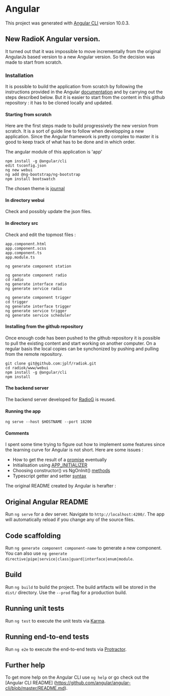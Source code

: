 # Angular

This project was generated with
[Angular CLI](https://github.com/angular/angular-cli) version 10.0.3.

## New RadioK Angular version.

It turned out that it was impossible to move incrementally from the original AngularJs based version to a new Angular version. So the decision was made to start from scratch.

### Installation

It is possible to build the application from scratch by following the instructions provided in the Angular [documentation](https://angular.io/guide/setup-local) and by carrying out the steps described below.
But it is easier to start from the content in this github repository : it has to be cloned locally and updated.

#### Starting from scratch

Here are the first steps made to build progressively the new version from scratch. It is a sort of guide line to follow when developping a new application. Since the Angular framework is pretty complex to master it is good to keep track of what has to be done and in which order.

The angular module of this application is 'app'
```
npm install -g @angular/cli
edit tsconfig.json
ng new webui
ng add @ng-bootstrap/ng-bootstrap
npm install bootswatch
```
The chosen theme is [journal](https://bootswatch.com/journal/)

#### In directory webui

Check and possibly update the json files.

#### In directory src

Check and edit the topmost files :

```
app.component.html
app.component.scss
app.component.ts
app.module.ts
```

```
ng generate component station
```
```
ng generate component radio
cd radio
ng generate interface radio
ng generate service radio
```

```
ng generate component trigger
cd trigger
ng generate interface trigger
ng generate service trigger
ng generate service scheduler
```

#### Installing from the github repository

Once enough code has been pushed to the github repository it is possible to pull the existing content and start working on another computer. On a regular basis the local copies can be synchonized by pushing and pulling from the remote repository.

```
git clone git@github.com:jplf/radiok.git
cd radiok/www/webui
npm install -g @angular/cli
npm install
```

#### The backend server

The backend server developed for [RadioG](https://github.com/jplf/radiog/tree/master/backend) is reused.

#### Running the app

```
ng serve --host $HOSTNAME --port 18200
```

#### Comments

I spent some time trying to figure out how to implement some features since the learning curve for Angular is not short.
Here are some issues :

* How to get the result of a [promise](https://developer.mozilla.org/en-US/docs/Web/JavaScript/Reference/Global_Objects/Promise) eventually
* Initialisation using [APP_INITIALIZER](https://dzone.com/articles/how-to-use-the-app-initializer-token-to-hook-into)
* Choosing constructor() vs NgOnInit() [methods](https://indepth.dev/the-essential-difference-between-constructor-and-ngoninit-in-angular/)
* Typescript getter and setter [syntax](https://www.typescriptlang.org/docs/handbook/classes.html#accessors)

The original README created by Angular is herafter :

## Original Angular README

Run `ng serve` for a dev server. Navigate to `http://localhost:4200/`.
The app will automatically reload if you change any of the source files.

## Code scaffolding

Run `ng generate component component-name` to generate a new component.
You can also use
`ng generate directive|pipe|service|class|guard|interface|enum|module`.

## Build

Run `ng build` to build the project. The build artifacts will be stored
in the `dist/` directory. Use the `--prod` flag for a production build.

## Running unit tests

Run `ng test` to execute the unit tests via
[Karma](https://karma-runner.github.io).

## Running end-to-end tests

Run `ng e2e` to execute the end-to-end tests via
[Protractor](http://www.protractortest.org/).

## Further help

To get more help on the Angular CLI use `ng help` or go check out the
[Angular CLI README]
(https://github.com/angular/angular-cli/blob/master/README.md).

